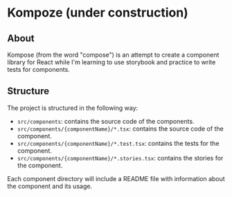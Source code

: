 # Kompoze (under construction)

## About

Kompose (from the word "compose") is an attempt to create a component library for React while I'm learning to use storybook and practice to write tests for components.

## Structure

The project is structured in the following way:

- `src/components`: contains the source code of the components.
- `src/components/{componentName}/*.tsx`: contains the source code of the component.
- `src/components/{componentName}/*.test.tsx`: contains the tests for the component.
- `src/components/{componentName}/*.stories.tsx`: contains the stories for the component.

Each component directory will include a README file with information about the component and its usage.
